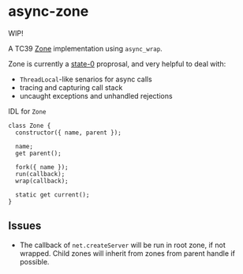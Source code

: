 # async-zone

WIP!

A TC39 [Zone](https://github.com/domenic/zones) implementation using `async_wrap`.

Zone is currently a [state-0](https://github.com/tc39/proposals/blob/master/stage-0-proposals.md) proprosal, and very helpful to deal with:

* `ThreadLocal`-like senarios for async calls
* tracing and capturing call stack
* uncaught exceptions and unhandled rejections

IDL for `Zone`

```
class Zone {
  constructor({ name, parent });

  name;
  get parent();

  fork({ name });
  run(callback);
  wrap(callback);

  static get current();
}
```


## Issues

* The callback of `net.createServer` will be run in root zone, if not wrapped. Child zones will inherit from zones from parent handle if possible.
